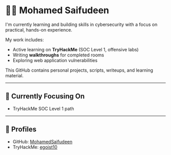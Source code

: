 # 👨‍💻 Mohamed Saifudeen

I'm currently learning and building skills in cybersecurity with a focus on practical, hands-on experience.

My work includes:

- Active learning on **TryHackMe** (SOC Level 1, offensive labs)
- Writing **walkthroughs** for completed rooms
- Exploring web application vulnerabilities

This GitHub contains personal projects, scripts, writeups, and learning material.

---

## 📍 Currently Focusing On

- TryHackMe SOC Level 1 path

---

## 🔗 Profiles

- GitHub: [MohamedSaifudeen](https://github.com/MohamedSaifudeen)
- TryHackMe: [egoist10](https://tryhackme.com/p/egoist10)
